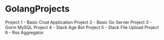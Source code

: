 # GolangProjects

Project 1 - Basic Crud Application
Project 2 - Basic Go Server
Project 3 - Gorm MySQL
Project 4 - Slack Age Bot
Project 5 - Slack File Upload
Project 6 - Rss Aggregator
